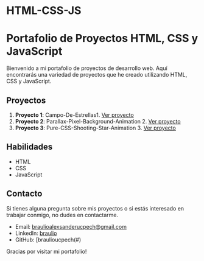 # HTML-CSS-JS

# Portafolio de Proyectos HTML, CSS y JavaScript

Bienvenido a mi portafolio de proyectos de desarrollo web. Aquí encontrarás una variedad de proyectos que he creado utilizando HTML, CSS y JavaScript.

## Proyectos

1. **Proyecto 1**: Campo-De-Estrellas1. [Ver proyecto](https://github.com/BraulioUcPech/HTML-CSS-JS/tree/main/Campo-De-Estrellas)
2. **Proyecto 2**: Parallax-Pixel-Background-Animation 2. [Ver proyecto](https://github.com/BraulioUcPech/HTML-CSS-JS/tree/main/Parallax-Pixel-Background-Animation)
3. **Proyecto 3**: Pure-CSS-Shooting-Star-Animation 3. [Ver proyecto](https://github.com/BraulioUcPech/HTML-CSS-JS/tree/main/Pure-CSS-Shooting-Star-Animation)

## Habilidades

- HTML
- CSS
- JavaScript

## Contacto

Si tienes alguna pregunta sobre mis proyectos o si estás interesado en trabajar conmigo, no dudes en contactarme.

- Email: braulioalexsanderucpech@gmail.com
- LinkedIn: [braulio](https://www.linkedin.com/in/braulioup/)
- GitHub: [braulioucpech(#)

Gracias por visitar mi portafolio!
